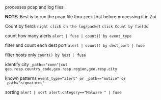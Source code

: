 processes pcap and log files 

**NOTE:**
Best is to run the pcap file thru zeek first before processing it in Zui

Count by fields
`right click on the log/packet`
`click Count by fields`

count how many alerts
`alert | fuse | count() by event_type`

filter and count each dest port
`alert | count() by dest_port | fuse`

filter hosts only
`count() by host | fuse`

identify city
`_path=="conn"|cut geo.resp.country_code,geo.resp.region,geo.resp.city`

known patterns
`event_type="alert" or _path=="notice" or _path="signatures"`

sorting
`alert | sort alert.category=="Malware " | fuse`

